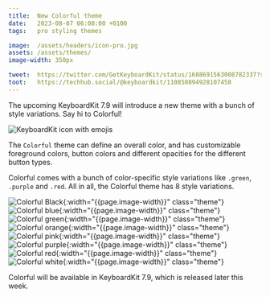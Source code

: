 ```yaml
---
title:  New Colorful theme
date:   2023-08-07 06:00:00 +0100
tags:   pro styling themes

image:  /assets/headers/icon-pro.jpg
assets: /assets/themes/
image-width: 350px

tweet:  https://twitter.com/GetKeyboardKit/status/1688691563008782337?s=20
toot:   https://techhub.social/@keyboardkit/110850894928107458
---
```


The upcoming KeyboardKit 7.9 will introduce a new theme with a bunch of style variations. Say hi to Colorful!

![KeyboardKit icon with emojis]({{page.image}})

The `Colorful` theme can define an overall color, and has customizable foreground colors, button colors and different opacities for the different button types.

Colorful comes with a bunch of color-specific style variations like `.green`,  `.purple` and `.red`. All in all, the Colorful theme has 8 style variations.

![Colorful Black]({{page.assets}}colorful-black.jpg){:width="{{page.image-width}}" class="theme"}
![Colorful blue]({{page.assets}}colorful-blue.jpg){:width="{{page.image-width}}" class="theme"}
![Colorful green]({{page.assets}}colorful-green.jpg){:width="{{page.image-width}}" class="theme"}
![Colorful orange]({{page.assets}}colorful-orange.jpg){:width="{{page.image-width}}" class="theme"}
![Colorful pink]({{page.assets}}colorful-pink.jpg){:width="{{page.image-width}}" class="theme"}
![Colorful purple]({{page.assets}}colorful-purple.jpg){:width="{{page.image-width}}" class="theme"}
![Colorful red]({{page.assets}}colorful-red.jpg){:width="{{page.image-width}}" class="theme"}
![Colorful white]({{page.assets}}colorful-white.jpg){:width="{{page.image-width}}" class="theme"}

Colorful will be available in KeyboardKit 7.9, which is released later this week.